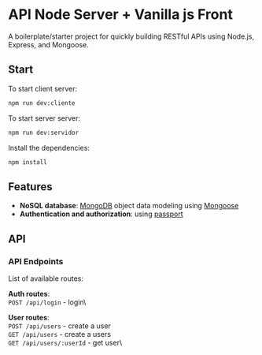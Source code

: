 # API Node Server + Vanilla js Front

A boilerplate/starter project for quickly building RESTful APIs using Node.js, Express, and Mongoose.

## Start

To start client server:

```bash
npm run dev:cliente
```

To start server server:

```bash
npm run dev:servidor
```

Install the dependencies:

```bash
npm install
```

## Features

- **NoSQL database**: [MongoDB](https://www.mongodb.com) object data modeling using [Mongoose](https://mongoosejs.com)
- **Authentication and authorization**: using [passport](http://www.passportjs.org)

## API

### API Endpoints

List of available routes:

**Auth routes**:\
`POST /api/login` - login\

**User routes**:\
`POST /api/users` - create a user\
`GET /api/users` - create a users\
`GET /api/users/:userId` - get user\
